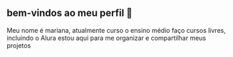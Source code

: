 ## bem-vindos ao meu perfil 🎀


Meu nome é mariana, atualmente curso o ensino médio
faço cursos livres, incluindo o Alura
estou aqui para me organizar e compartilhar meus projetos
